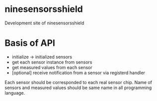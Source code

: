 # ninesensorsshield
Development site of ninesensorsshield

# Basis of API

* initialize -> initialized sensors 
* get each sensor instance from sensors 
* get measured values from each sensor 
* [optional] receive notification from a sensor via registerd handler 

Each sensor should be corresponded to each real sensor chip. 
Name of sensors and measured values should be same name in all programming language. 

